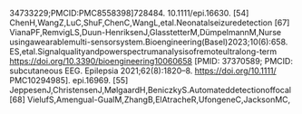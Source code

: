 34733229;PMCID:PMC8558398]728484. 10.1111/epi.16630.
[54] ChenH,WangZ,LuC,ShuF,ChenC,WangL,etal.Neonatalseizuredetection [67] VianaPF,RemvigLS,Duun-HenriksenJ,GlasstetterM,DümpelmannM,Nurse
usingawearablemulti-sensorsystem.Bioengineering(Basel)2023;10(6):658. ES,etal.Signalqualityandpowerspectrumanalysisofremoteultralong-term
https://doi.org/10.3390/bioengineering10060658 [PMID: 37370589; PMCID: subcutaneous EEG. Epilepsia 2021;62(8):1820–8. https://doi.org/10.1111/
PMC10294985]. epi.16969.
[55] JeppesenJ,ChristensenJ,MølgaardH,BeniczkyS.Automateddetectionoffocal [68] VielufS,Amengual-GualM,ZhangB,ElAtracheR,UfongeneC,JacksonMC,